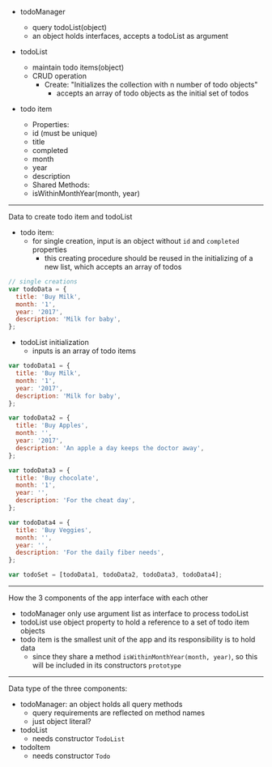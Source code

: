 - todoManager
  - query todoList(object)
  - an object holds interfaces, accepts a todoList as argument

- todoList
  - maintain todo items(object)
  - CRUD operation
    - Create: "Initializes the collection with n number of todo objects"
      - accepts an array of todo objects as the initial set of todos

- todo item
  - Properties:
  * id (must be unique)
  * title
  * completed
  * month
  * year
  * description

  - Shared Methods:
  * isWithinMonthYear(month, year)

---

Data to create todo item and todoList

- todo item:
  - for single creation, input is an object without `id` and `completed` properties
    - this creating procedure should be reused in the initializing of a new list, which accepts an array of todos

```js
// single creations
var todoData = {
  title: 'Buy Milk',
  month: '1',
  year: '2017',
  description: 'Milk for baby',
};
```

- todoList initialization
  - inputs is an array of todo items

```js
var todoData1 = {
  title: 'Buy Milk',
  month: '1',
  year: '2017',
  description: 'Milk for baby',
};

var todoData2 = {
  title: 'Buy Apples',
  month: '',
  year: '2017',
  description: 'An apple a day keeps the doctor away',
};

var todoData3 = {
  title: 'Buy chocolate',
  month: '1',
  year: '',
  description: 'For the cheat day',
};

var todoData4 = {
  title: 'Buy Veggies',
  month: '',
  year: '',
  description: 'For the daily fiber needs',
};

var todoSet = [todoData1, todoData2, todoData3, todoData4];
```

---

How the 3 components of the app interface with each other

- todoManager only use argument list as interface to process todoList
- todoList use object property to hold a reference to a set of todo item objects
- todo item is the smallest unit of the app and its responsibility is to hold data
  - since they share a method `isWithinMonthYear(month, year)`, so this will be included in its constructors `prototype`

---

Data type of the three components:

- todoManager: an object holds all query methods
  - query requirements are reflected on method names
  - just object literal?
- todoList
  - needs constructor `TodoList`
- todoItem
  - needs constructor `Todo`
